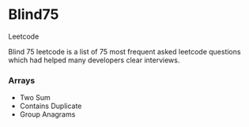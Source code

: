 # Blind75
Leetcode

Blind 75 leetcode is a list of 75 most frequent asked leetcode questions which had helped many developers clear interviews.

### Arrays
- Two Sum
- Contains Duplicate
- Group Anagrams
